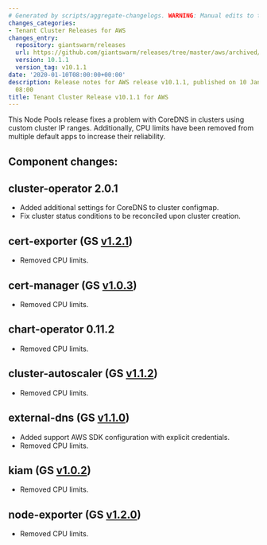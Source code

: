 ```yaml
---
# Generated by scripts/aggregate-changelogs. WARNING: Manual edits to this files will be overwritten.
changes_categories:
- Tenant Cluster Releases for AWS
changes_entry:
  repository: giantswarm/releases
  url: https://github.com/giantswarm/releases/tree/master/aws/archived/v10.1.1
  version: 10.1.1
  version_tag: v10.1.1
date: '2020-01-10T08:00:00+00:00'
description: Release notes for AWS release v10.1.1, published on 10 January 2020,
  08:00
title: Tenant Cluster Release v10.1.1 for AWS
---
```


This Node Pools release fixes a problem with CoreDNS in clusters using custom
cluster IP ranges. Additionally, CPU limits have been removed from multiple
default apps to increase their reliability.

## Component changes:

## cluster-operator 2.0.1

- Added additional settings for CoreDNS to cluster configmap.
- Fix cluster status conditions to be reconciled upon cluster creation.

## cert-exporter (GS [v1.2.1](https://github.com/giantswarm/cert-exporter/blob/master/CHANGELOG.md#121-2019-12-24))

- Removed CPU limits.

## cert-manager (GS [v1.0.3](https://github.com/giantswarm/cert-manager-app/blob/master/CHANGELOG.md#v103-2020-01-03))

- Removed CPU limits.

## chart-operator 0.11.2

- Removed CPU limits.

## cluster-autoscaler (GS [v1.1.2](https://github.com/giantswarm/cluster-autoscaler-app/blob/master/CHANGELOG.md#v112-2020-01-03))

- Removed CPU limits.

## external-dns (GS [v1.1.0](https://github.com/giantswarm/external-dns-app/blob/master/CHANGELOG.md#v110))

- Added support AWS SDK configuration with explicit credentials.
- Removed CPU limits.

## kiam (GS [v1.0.2](https://github.com/giantswarm/kiam-app/blob/master/CHANGELOG.md#v102-2020-01-04))

- Removed CPU limits.

## node-exporter (GS [v1.2.0](https://github.com/giantswarm/node-exporter-app/blob/master/CHANGELOG.md#120-2020-01-08))

- Removed CPU limits.
